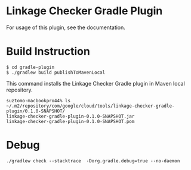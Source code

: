 # Linkage Checker Gradle Plugin

For usage of this plugin, see the documentation.

# Build Instruction

```
$ cd gradle-plugin
$ ./gradlew build publishToMavenLocal
```

This command installs the Linkage Checker Gradle plugin in Maven local repository.

```
suztomo-macbookpro44% ls ~/.m2/repository/com/google/cloud/tools/linkage-checker-gradle-plugin/0.1.0-SNAPSHOT/
linkage-checker-gradle-plugin-0.1.0-SNAPSHOT.jar
linkage-checker-gradle-plugin-0.1.0-SNAPSHOT.pom
```

# Debug

```
./gradlew check --stacktrace  -Dorg.gradle.debug=true --no-daemon
```
